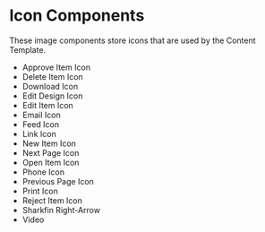 # Icon Components

These image components store icons that are used by the Content Template.

-   Approve Item Icon
-   Delete Item Icon
-   Download Icon
-   Edit Design Icon
-   Edit Item Icon
-   Email Icon
-   Feed Icon
-   Link Icon
-   New Item Icon
-   Next Page Icon
-   Open Item Icon
-   Phone Icon
-   Previous Page Icon
-   Print Icon
-   Reject Item Icon
-   Sharkfin Right-Arrow
-   Video


